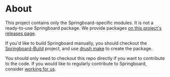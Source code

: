 # About

This project contains only the Springboard-specific modules. It is not a
ready-to-use Springboard package. We provide packages [on this project's releases page](https://github.com/JacksonRiver/springboard_modules/releases).

If you'd like to build Springboard manually, you should checkout the [Springboard-Build](https://github.com/JacksonRiver/Springboard-Build) project, and use [drush make](http://drupal.org/project/drush_make) to create the package.

You should only need to checkout this repo directly if you want to contribute to the code. If you would like to regularly contribute to Springboard, consider [working for us](http://www.jacksonriver.com/about/jobs).
